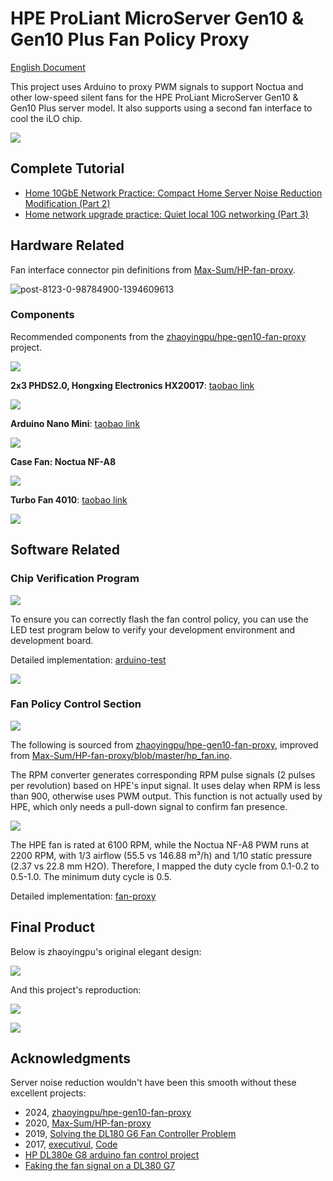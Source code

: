 # HPE ProLiant MicroServer Gen10 & Gen10 Plus Fan Policy Proxy

[English Document](./README.enUS.md)

This project uses Arduino to proxy PWM signals to support Noctua and other low-speed silent fans for the HPE ProLiant MicroServer Gen10 & Gen10 Plus server model. It also supports using a second fan interface to cool the iLO chip.

![](./assets/images/target-devices.jpg)

## Complete Tutorial

- [Home 10GbE Network Practice: Compact Home Server Noise Reduction Modification (Part 2)](https://zhuanlan.zhihu.com/p/16505126621)
- [Home network upgrade practice: Quiet local 10G networking (Part 3)](https://zhuanlan.zhihu.com/p/16965372145)

## Hardware Related

Fan interface connector pin definitions from [Max-Sum/HP-fan-proxy](https://github.com/Max-Sum/HP-fan-proxy).

![post-8123-0-98784900-1394609613](https://raw.githubusercontent.com/Max-Sum/HP-fan-proxy/master/images/post-8123-0-98784900-1394609613.png)

### Components

Recommended components from the [zhaoyingpu/hpe-gen10-fan-proxy](https://github.com/zhaoyingpu/hpe-gen10-fan-proxy) project.

![](./assets/images/chip-and-fans.jpg)

**2x3 PHDS2.0, Hongxing Electronics HX20017**: [taobao link](https://m.tb.cn/h.gZnKOee5pgJFSKW)

![](./assets/images/lines.jpg)

**Arduino Nano Mini**: [taobao link](https://m.tb.cn/h.gZMNWzPMlKCnLvb)

![](./assets/images/chip-define.jpg)

**Case Fan: Noctua NF-A8**

![](./assets/images/large-fan.jpg)

**Turbo Fan 4010**: [taobao link](https://m.tb.cn/h.g01uqRhDhxVOKu0)

![](./assets/images/turbo-fan.jpg)

## Software Related

### Chip Verification Program

![](./assets/images/upload-test-app.jpg)

To ensure you can correctly flash the fan control policy, you can use the LED test program below to verify your development environment and development board.

Detailed implementation: [arduino-test](./arduino-test.ino)

![](./assets/images/led-test.jpg)

### Fan Policy Control Section

![](./assets/images/final-upload.jpg)

The following is sourced from [zhaoyingpu/hpe-gen10-fan-proxy](https://github.com/zhaoyingpu/hpe-gen10-fan-proxy), improved from [Max-Sum/HP-fan-proxy/blob/master/hp_fan.ino](https://github.com/Max-Sum/HP-fan-proxy/blob/master/hp_fan.ino).

The RPM converter generates corresponding RPM pulse signals (2 pulses per revolution) based on HPE's input signal. It uses delay when RPM is less than 900, otherwise uses PWM output. This function is not actually used by HPE, which only needs a pull-down signal to confirm fan presence.

![](./assets/images/combine-lines.jpg)

The HPE fan is rated at 6100 RPM, while the Noctua NF-A8 PWM runs at 2200 RPM, with 1/3 airflow (55.5 vs 146.88 m³/h) and 1/10 static pressure (2.37 vs 22.8 mm H2O). Therefore, I mapped the duty cycle from 0.1-0.2 to 0.5-1.0. The minimum duty cycle is 0.5.

Detailed implementation: [fan-proxy](./fan-proxy.ino)

## Final Product

Below is zhaoyingpu's original elegant design:

![](./assets/images/zhaoyingpu-work.jpg)

And this project's reproduction:

![](./assets/images/setup-ilo-fan.jpg)

![](./assets/images/connect-fans.jpg)

## Acknowledgments

Server noise reduction wouldn't have been this smooth without these excellent projects:

- 2024, [zhaoyingpu/hpe-gen10-fan-proxy](https://github.com/zhaoyingpu/hpe-gen10-fan-proxy)
- 2020, [Max-Sum/HP-fan-proxy](https://github.com/Max-Sum/HP-fan-proxy)
- 2019, [Solving the DL180 G6 Fan Controller Problem](https://www.chamberofunderstanding.co.uk/2019/02/16/solving-the-dl180-g6-fan-controller-problem)
- 2017, [executivul](https://www.reddit.com/user/executivul/), [Code](https://pastebin.com/DuZERF56)
- [HP DL380e G8 arduino fan control project](https://www.reddit.com/r/homelab/comments/7vxo5n/hp_dl380e_g8_arduino_fan_control_project/)
- [Faking the fan signal on a DL380 G7](https://www.reddit.com/r/homelab/comments/72k3jf/faking_the_fan_signal_on_a_dl380_g7/)